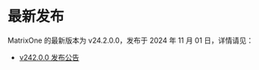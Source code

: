 # **最新发布**

MatrixOne 的最新版本为 v24.2.0.0，发布于 2024 年 11 月 01 日，详情请见：  

* [v242.0.0 发布公告](../Release-Notes/v24.2.0.0.md)
